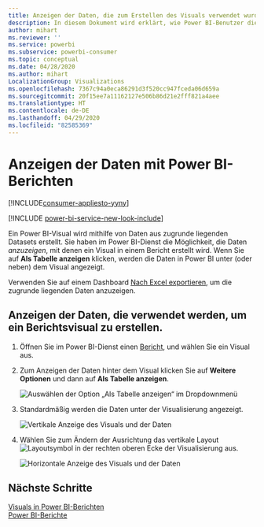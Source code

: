 ```yaml
---
title: Anzeigen der Daten, die zum Erstellen des Visuals verwendet wurden
description: In diesem Dokument wird erklärt, wie Power BI-Benutzer die Daten „sehen“ können, die zum Erstellen eines Visuals verwendet werden.
author: mihart
ms.reviewer: ''
ms.service: powerbi
ms.subservice: powerbi-consumer
ms.topic: conceptual
ms.date: 04/28/2020
ms.author: mihart
LocalizationGroup: Visualizations
ms.openlocfilehash: 7367c94a0eca86291d3f520cc947fceda06d659a
ms.sourcegitcommit: 20f15ee7a11162127e506b86d21e2fff821a4aee
ms.translationtype: HT
ms.contentlocale: de-DE
ms.lasthandoff: 04/29/2020
ms.locfileid: "82585369"
---
```

# <a name="show-data-with-power-bi-reports"></a>Anzeigen der Daten mit Power BI-Berichten

[!INCLUDE[consumer-appliesto-yyny](../includes/consumer-appliesto-yyny.md)]

[!INCLUDE [power-bi-service-new-look-include](../includes/power-bi-service-new-look-include.md)]

Ein Power BI-Visual wird mithilfe von Daten aus zugrunde liegenden Datasets erstellt. Sie haben im Power BI-Dienst die Möglichkeit, die Daten *anzuzeigen*, mit denen ein Visual in einem Bericht erstellt wird. Wenn Sie auf **Als Tabelle anzeigen** klicken, werden die Daten in Power BI unter (oder neben) dem Visual angezeigt.

Verwenden Sie auf einem Dashboard [Nach Excel exportieren](end-user-export.md), um die zugrunde liegenden Daten anzuzeigen.

## <a name="show-the-data-being-used-to-create-a-report-visual"></a>Anzeigen der Daten, die verwendet werden, um ein Berichtsvisual zu erstellen.
1. Öffnen Sie im Power BI-Dienst einen [Bericht](end-user-report-open.md), und wählen Sie ein Visual aus.  
2. Zum Anzeigen der Daten hinter dem Visual klicken Sie auf **Weitere Optionen** und dann auf **Als Tabelle anzeigen**.
   
   ![Auswählen der Option „Als Tabelle anzeigen“ im Dropdownmenü](./media/end-user-show-data/power-bi-show-data-vertical.png)
3. Standardmäßig werden die Daten unter der Visualisierung angezeigt.
   
   ![Vertikale Anzeige des Visuals und der Daten](./media/end-user-show-data/power-bi-show-data-table.png)

4. Wählen Sie zum Ändern der Ausrichtung das vertikale Layout ![Layoutsymbol](media/end-user-show-data/power-bi-vertical-icon-new.png) in der rechten oberen Ecke der Visualisierung aus.
   
   ![Horizontale Anzeige des Visuals und der Daten](./media/end-user-show-data/power-bi-horizontal.png)

## <a name="next-steps"></a>Nächste Schritte
[Visuals in Power BI-Berichten](../visuals/power-bi-report-visualizations.md)    
[Power BI-Berichte](end-user-reports.md)    

